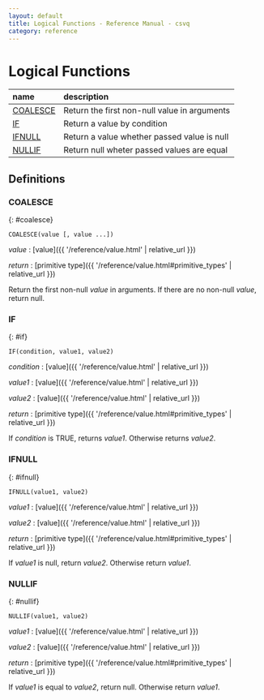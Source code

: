 ```yaml
---
layout: default
title: Logical Functions - Reference Manual - csvq
category: reference
---
```


# Logical Functions

| name | description |
| :- | :- |
| [COALESCE](#coalesce) | Return the first non-null value in arguments |
| [IF](#if) | Return a value by condition |
| [IFNULL](#ifnull) | Return a value whether passed value is null |
| [NULLIF](#nullif) | Return null wheter passed values are equal |

## Definitions

### COALESCE
{: #coalesce}

```
COALESCE(value [, value ...])
```

_value_
: [value]({{ '/reference/value.html' | relative_url }})

_return_
: [primitive type]({{ '/reference/value.html#primitive_types' | relative_url }})

Return the first non-null _value_ in arguments. If there are no non-null _value_, return null.

### IF
{: #if}

```
IF(condition, value1, value2)
```

_condition_
: [value]({{ '/reference/value.html' | relative_url }})

_value1_
: [value]({{ '/reference/value.html' | relative_url }})

_value2_
: [value]({{ '/reference/value.html' | relative_url }})

_return_
: [primitive type]({{ '/reference/value.html#primitive_types' | relative_url }})

If _condition_ is TRUE, returns _value1_. Otherwise returns _value2_.

### IFNULL
{: #ifnull}

```
IFNULL(value1, value2)
```

_value1_
: [value]({{ '/reference/value.html' | relative_url }})

_value2_
: [value]({{ '/reference/value.html' | relative_url }})

_return_
: [primitive type]({{ '/reference/value.html#primitive_types' | relative_url }})

If _value1_ is null, return _value2_. Otherwise return _value1_.

### NULLIF
{: #nullif}

```
NULLIF(value1, value2)
```

_value1_
: [value]({{ '/reference/value.html' | relative_url }})

_value2_
: [value]({{ '/reference/value.html' | relative_url }})

_return_
: [primitive type]({{ '/reference/value.html#primitive_types' | relative_url }})

If _value1_ is equal to _value2_, return null. Otherwise return _value1_.

